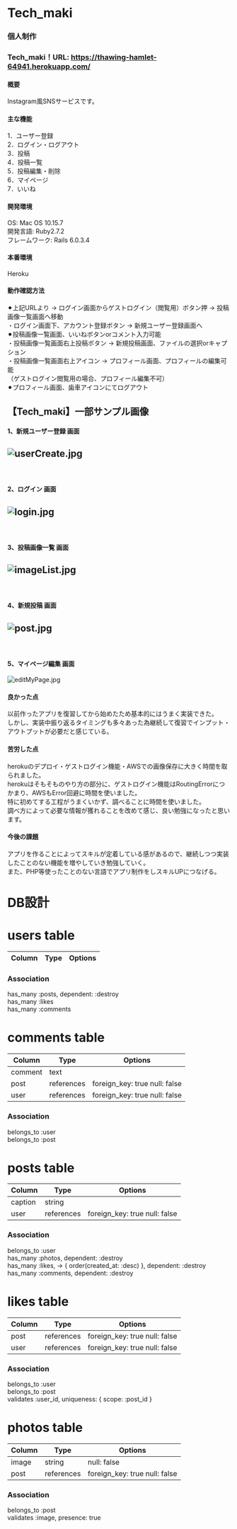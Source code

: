 # Tech_maki
### 個人制作

### Tech_maki！URL: https://thawing-hamlet-64941.herokuapp.com/

#### 概要
Instagram風SNSサービスです。  

#### 主な機能
1．ユーザー登録　　  
2．ログイン・ログアウト　　  
3．投稿  
4．投稿一覧  
5．投稿編集・削除   
6．マイページ  
7．いいね   

#### 開発環境
OS: Mac OS 10.15.7  
開発言語: Ruby2.7.2  
フレームワーク: Rails 6.0.3.4  

#### 本番環境  
Heroku

#### 動作確認方法  
⚫︎上記URLより → ログイン画面からゲストログイン（閲覧用）ボタン押 → 投稿画像一覧画面へ移動  
・ログイン画面下、アカウント登録ボタン → 新規ユーザー登録画面へ  
⚫︎投稿画像一覧画面、いいねボタンorコメント入力可能  
・投稿画像一覧画面右上投稿ボタン → 新規投稿画面、ファイルの選択orキャプション  
・投稿画像一覧画面右上アイコン → プロフィール画面、プロフィールの編集可能  
（ゲストログイン閲覧用の場合、プロフィール編集不可）  
⚫︎プロフィール画面、歯車アイコンにてログアウト  
 
## 【Tech_maki】一部サンプル画像   
#### 1、新規ユーザー登録 画面  
![userCreate.jpg](https://user-images.githubusercontent.com/68980008/106239580-3583e080-6246-11eb-8c56-b7c9aaa0ab67.png)
-----------
　  
#### 2、ログイン 画面  
![login.jpg](https://user-images.githubusercontent.com/68980008/106239786-87c50180-6246-11eb-976b-85b825714cf8.png)
-----------
　  
#### 3、投稿画像一覧 画面  
![imageList.jpg](https://user-images.githubusercontent.com/68980008/106239899-b2af5580-6246-11eb-9b63-15a1248b5ff0.png)
-----------
　  
#### 4、新規投稿 画面
![post.jpg](https://user-images.githubusercontent.com/68980008/106240032-ee4a1f80-6246-11eb-9f19-9ab0f7d55d79.png)
-----------
　  
#### 5、マイページ編集 画面
![editMyPage.jpg](https://user-images.githubusercontent.com/68980008/106240742-29991e00-6248-11eb-924c-19c15ee3a000.png)  
  
  
#### 良かった点  
以前作ったアプリを復習してから始めたため基本的にはうまく実装できた。  
しかし、実装中振り返るタイミングも多々あった為継続して復習でインプット・アウトプットが必要だと感じている。  

#### 苦労した点  
herokuのデプロイ・ゲストログイン機能・AWSでの画像保存に大きく時間を取られました。  
herokuはそもそものやり方の部分に、ゲストログイン機能はRoutingErrorにつかまり、AWSもError回避に時間を使いました。  
特に初めてする工程がうまくいかず、調べることに時間を使いました。  
調べ方によって必要な情報が獲れることを改めて感じ、良い勉強になったと思います。  

#### 今後の課題  
アプリを作ることによってスキルが定着している感があるので、継続しつつ実装したことのない機能を増やしていき勉強していく。  
また、PHP等使ったことのない言語でアプリ制作をしスキルUPにつなげる。  
  
  
# DB設計

# users table
|Column|Type|Options|
|------|----|-------|
### Association
has_many :posts, dependent: :destroy<br>
has_many :likes<br>
has_many :comments
# comments table
|Column|Type|Options|
|------|----|-------|
|comment|text|
|post   |references|foreign_key: true null: false|
|user   |references|foreign_key: true null: false|
### Association
belongs_to :user<br>
belongs_to :post

# posts table
|Column|Type|Options|
|------|----|-------|
|caption|string|
|user   |references|foreign_key: true null: false|
### Association
belongs_to :user<br>
has_many :photos, dependent: :destroy<br>
has_many :likes, -> { order(created_at: :desc) }, dependent: :destroy<br>
has_many :comments, dependent: :destroy

# likes table
|Column|Type|Options|
|------|----|-------|
|post  |references  |foreign_key: true null: false|
|user  |references  |foreign_key: true null: false|
### Association
belongs_to :user<br>
belongs_to :post<br>
validates :user_id, uniqueness: { scope: :post_id }
# photos table
|Column|Type|Options|
|------|----|-------|
|image |string|null: false|
|post  |references|foreign_key: true null: false|

### Association
belongs_to :post<br>
validates :image, presence: true  
